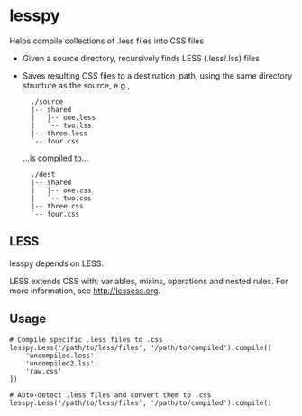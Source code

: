lesspy
======
Helps compile collections of .less files into CSS files

* Given a source directory, recursively finds LESS (.less/.lss) files
* Saves resulting CSS files to a destination_path, using the same
  directory structure as the source, e.g.,

        ./source
        |-- shared
        |   |-- one.less
        |   `-- two.lss
        |-- three.less
        `-- four.css

    ...is compiled to...

        ./dest
        |-- shared
        |   |-- one.css
        |   `-- two.css
        |-- three.css
        `-- four.css

LESS
----
lesspy depends on LESS.

LESS extends CSS with: variables, mixins, operations and nested rules. For more information, see http://lesscss.org.

Usage
-----

    # Compile specific .less files to .css
    lesspy.Less('/path/to/less/files', '/path/to/compiled').compile([
        'uncompiled.less',
        'uncompiled2.lss',
        'raw.css'
    ])

    # Auto-detect .less files and convert them to .css
    lesspy.Less('/path/to/less/files', '/path/to/compiled').compile()
